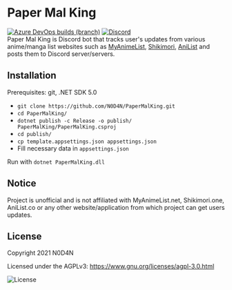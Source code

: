 Paper Mal King
=================


[![Azure DevOps builds (branch)](https://img.shields.io/azure-devops/build/ndan/PaperMalKing/1/rewrite-v2)](https://dev.azure.com/ndan/PaperMalKing/_build?definitionId=1&_a=summary&repositoryFilter=1&branchFilter=2%2C2) [![Discord](https://discord.com/api/guilds/507267293647208487/widget.png?style=shield)](https://discord.gg/b43GycdVAV)  
Paper Mal King is Discord bot that tracks user's updates from various anime/manga list websites such as [MyAnimeList](https://myanimelist.net), [Shikimori](https://shikimori.one), [AniList](https://anilist.co) and posts them to Discord server/servers.

Installation
---------------------
Prerequisites: git, .NET SDK 5.0
- `git clone https://github.com/N0D4N/PaperMalKing.git`
- `cd PaperMalKing/`
- `dotnet publish -c Release -o publish/ PaperMalKing/PaperMalKing.csproj`
- `cd publish/`
- `cp template.appsettings.json appsettings.json`
- Fill necessary data in `appsettings.json`

Run with `dotnet PaperMalKing.dll`

Notice
---------------------
Project is unofficial and is not affiliated with MyAnimeList.net, Shikimori.one, AniList.co or any other website/application from which project can get users updates.

License
---------------------

Copyright 2021 N0D4N

Licensed under the AGPLv3: https://www.gnu.org/licenses/agpl-3.0.html

![License](https://www.gnu.org/graphics/agplv3-with-text-100x42.png)